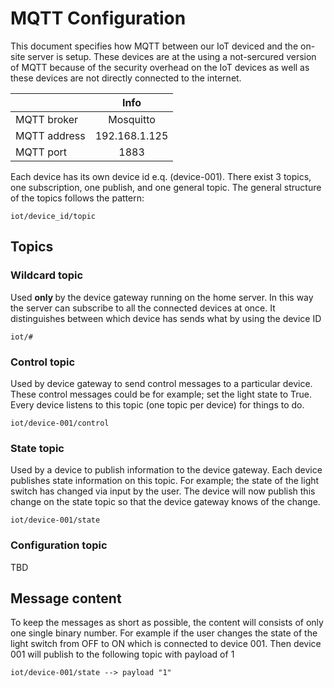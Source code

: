# MQTT Configuration
This document specifies how MQTT between our IoT deviced and the on-site server is setup. These devices are at the 
using a not-sercured version of MQTT because of the security overhead on the IoT devices as well as these devices are 
not directly connected to the internet. 

|               | Info          |
| ------------- |:-------------:|
| MQTT broker   | Mosquitto     |
| MQTT address  | 192.168.1.125 |
| MQTT port     | 1883          |


Each device has its own device id e.q. (device-001). There exist 3 topics, one subscription, one publish, and one
general topic. 
The general structure of the topics follows the pattern:
```
iot/device_id/topic
```

## Topics

### Wildcard topic
Used <b> only </b> by the device gateway running on the home server. In this way the server can subscribe to all the connected 
devices at once. It distinguishes between which device has sends what by using the device ID
```
iot/#
```

### Control topic
Used by device gateway to send control messages to a particular device. These control messages could be for example; 
set the light state to True. Every device listens to this topic (one topic per device) for things to do.
```
iot/device-001/control
```

### State topic
Used by a device to publish information to the device gateway. Each device publishes state information on this topic. 
For example; the state of the light switch has changed via input by the user. The device will now publish this change 
on the state topic so that the device gateway knows of the change.
```
iot/device-001/state
```

### Configuration topic
TBD

## Message content
To keep the messages as short as possible, the content will consists of only one single binary number. For example if 
the user changes the state of the light switch from OFF to ON which is connected to device 001. Then device 001 will publish to the 
following topic with payload of 1
```
iot/device-001/state --> payload "1"
```